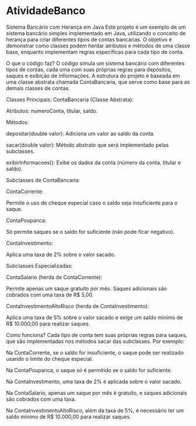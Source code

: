 # AtividadeBanco

Sistema Bancário com Herança em Java
Este projeto é um exemplo de um sistema bancário simples implementado em Java, utilizando o conceito de herança para criar diferentes tipos de contas bancárias. O objetivo é demonstrar como classes podem herdar atributos e métodos de uma classe base, enquanto implementam regras específicas para cada tipo de conta.

O que o código faz?
O código simula um sistema bancário com diferentes tipos de contas, cada uma com suas próprias regras para depósitos, saques e exibição de informações. A estrutura do projeto é baseada em uma classe abstrata chamada ContaBancaria, que serve como base para as demais classes de contas.

Classes Principais:
ContaBancaria (Classe Abstrata):

Atributos: numeroConta, titular, saldo.

Métodos:

depositar(double valor): Adiciona um valor ao saldo da conta.

sacar(double valor): Método abstrato que será implementado pelas subclasses.

exibirInformacoes(): Exibe os dados da conta (número da conta, titular e saldo).

Subclasses de ContaBancaria:

ContaCorrente:

Permite o uso de cheque especial caso o saldo seja insuficiente para o saque.

ContaPoupanca:

Só permite saques se o saldo for suficiente (não pode ficar negativo).

ContaInvestimento:

Aplica uma taxa de 2% sobre o valor sacado.

Subclasses Especializadas:

ContaSalario (herda de ContaCorrente):

Permite apenas um saque gratuito por mês. Saques adicionais são cobrados com uma taxa de R$ 5,00.

ContaInvestimentoAltoRisco (herda de ContaInvestimento):

Aplica uma taxa de 5% sobre o valor sacado e exige um saldo mínimo de R$ 10.000,00 para realizar saques.

Como funciona?
Cada tipo de conta tem suas próprias regras para saques, que são implementadas nos métodos sacar das subclasses. Por exemplo:

Na ContaCorrente, se o saldo for insuficiente, o saque pode ser realizado usando o limite do cheque especial.

Na ContaPoupanca, o saque só é permitido se o saldo for suficiente.

Na ContaInvestimento, uma taxa de 2% é aplicada sobre o valor sacado.

Na ContaSalario, apenas um saque por mês é gratuito, e saques adicionais são cobrados com uma taxa.

Na ContaInvestimentoAltoRisco, além da taxa de 5%, é necessário ter um saldo mínimo de R$ 10.000,00 para realizar saques.
